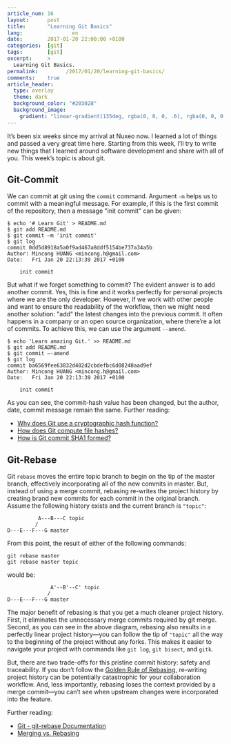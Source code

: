 ```yaml
---
article_num: 16
layout:      post
title:       "Learning Git Basics"
lang:                en
date:        2017-01-20 22:00:00 +0100
categories:  [git]
tags:        [git]
excerpt:     >
  Learning Git Basics.
permalink:         /2017/01/20/learning-git-basics/
comments:    true
article_header:
  type: overlay
  theme: dark
  background_color: "#203028"
  background_image:
    gradient: "linear-gradient(135deg, rgba(0, 0, 0, .6), rgba(0, 0, 0, .4))"
---
```


It’s been six weeks since my arrival at Nuxeo now. I learned a lot of things and
passed a very great time here. Starting from this week, I’ll try to write new
things that I learned around software development and share with all of you.
This week’s topic is about git.

## Git-Commit

We can commit at git using the `commit` command. Argument `-m` helps us to
commit with a meaningful message. For example, if this is the first commit of
the repository, then a message "init commit" can be given:

<!--more-->

    $ echo '# Learn Git' > README.md
    $ git add README.md
    $ git commit –m 'init commit'
    $ git log
    commit 0dd5d8918a5a0f9ad467a8ddf5154be737a34a5b
    Author: Mincong HUANG <mincong.h@gmail.com>
    Date:   Fri Jan 20 22:13:39 2017 +0100
    
        init commit

But what if we forget something to commit? The evident answer is to add another
commit. Yes, this is fine and it works perfectly for personal projects where we
are the only developer. However, if we work with other people and want to ensure
the readability of the workflow, then we might need another solution: "add" the
latest changes into the previous commit. It often happens in a company or an
open source organization, where there’re a lot of commits. To achieve this, we
can use the argument `--amend`.

    $ echo 'Learn amazing Git.' >> README.md
    $ git add README.md
    $ git commit –-amend
    $ git log
    commit ba6569fee63832d402d2cbdefbc6d08248aad9ef
    Author: Mincong HUANG <mincong.h@gmail.com>
    Date:   Fri Jan 20 22:13:39 2017 +0100
    
        init commit

As you can see, the commit-hash value has been changed, but the author, date,
commit message remain the same. Further reading:

- [Why does Git use a cryptographic hash function?][git hash 1]
- [How does Git compute file hashes?][git hash 2]
- [How is Git commit SHA1 formed?][git hash 3]

## Git-Rebase

Git `rebase` moves the entire topic branch to begin on the tip of the master
branch, effectively incorporating all of the new commits in master. But, instead
of using a merge commit, rebasing re-writes the project history by creating
brand new commits for each commit in the original branch. Assume the following
history exists and the current branch is `"topic"`:

              A---B---C topic
             /
    D---E---F---G master

From this point, the result of either of the following commands:

    git rebase master
    git rebase master topic

would be:

                  A'--B'--C' topic
                 /
    D---E---F---G master

The major benefit of rebasing is that you get a much cleaner project history.
First, it eliminates the unnecessary merge commits required by git merge.
Second, as you can see in the above diagram, rebasing also results in a
perfectly linear project history—you can follow the tip of `"topic"` all the way
to the beginning of the project without any forks. This makes it easier to
navigate your project with commands like `git log`, `git bisect`, and `gitk`.

But, there are two trade-offs for this pristine commit history: safety and
traceability. If you don’t follow the [Golden Rule of Rebasing][golden rule],
re-writing project history can be potentially catastrophic for your
collaboration workflow. And, less importantly, rebasing loses the context
provided by a merge commit—you can’t see when upstream changes were incorporated
into the feature.

Further reading:

- [Git - git-rebase Documentation][git rebase]
- [Merging vs. Rebasing][merge vs rebase]

[git hash 1]: http://stackoverflow.com/questions/28792784/why-does-git-use-a-cryptographic-hash-function
[git hash 2]: http://stackoverflow.com/questions/7225313/how-does-git-compute-file-hashes
[git hash 3]: https://gist.github.com/masak/2415865
[golden rule]: https://www.atlassian.com/git/tutorials/merging-vs-rebasing#the-golden-rule-of-rebasing
[merge vs rebase]: https://www.atlassian.com/git/tutorials/merging-vs-rebasing
[git rebase]: https://git-scm.com/docs/git-rebase
